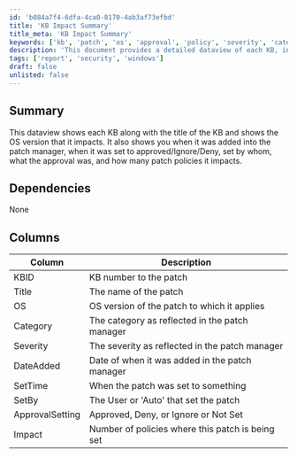 ```yaml
---
id: 'b084a7f4-6dfa-4ca0-8170-4ab3af73efbd'
title: 'KB Impact Summary'
title_meta: 'KB Impact Summary'
keywords: ['kb', 'patch', 'os', 'approval', 'policy', 'severity', 'category']
description: 'This document provides a detailed dataview of each KB, including its title, the operating system versions it impacts, and various statuses such as when it was added to the patch manager, approval settings, and the number of patch policies affected.'
tags: ['report', 'security', 'windows']
draft: false
unlisted: false
---
```

## Summary

This dataview shows each KB along with the title of the KB and shows the OS version that it impacts. It also shows you when it was added into the patch manager, when it was set to approved/Ignore/Deny, set by whom, what the approval was, and how many patch policies it impacts.

## Dependencies

None

## Columns

| Column          | Description                                               |
|-----------------|-----------------------------------------------------------|
| KBID            | KB number to the patch                                    |
| Title           | The name of the patch                                     |
| OS              | OS version of the patch to which it applies              |
| Category        | The category as reflected in the patch manager            |
| Severity        | The severity as reflected in the patch manager            |
| DateAdded       | Date of when it was added in the patch manager            |
| SetTime         | When the patch was set to something                       |
| SetBy           | The User or 'Auto' that set the patch                    |
| ApprovalSetting | Approved, Deny, or Ignore or Not Set                      |
| Impact          | Number of policies where this patch is being set         |













